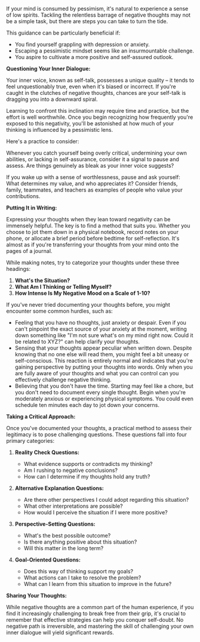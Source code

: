 If your mind is consumed by pessimism, it's natural to experience a sense of low spirits. Tackling the relentless barrage of negative thoughts may not be a simple task, but there are steps you can take to turn the tide.

This guidance can be particularly beneficial if:

- You find yourself grappling with depression or anxiety.
- Escaping a pessimistic mindset seems like an insurmountable challenge.
- You aspire to cultivate a more positive and self-assured outlook.

**Questioning Your Inner Dialogue:**

Your inner voice, known as self-talk, possesses a unique quality – it tends to feel unquestionably true, even when it's biased or incorrect. If you're caught in the clutches of negative thoughts, chances are your self-talk is dragging you into a downward spiral.

Learning to confront this inclination may require time and practice, but the effort is well worthwhile. Once you begin recognizing how frequently you're exposed to this negativity, you'll be astonished at how much of your thinking is influenced by a pessimistic lens.

Here's a practice to consider:

Whenever you catch yourself being overly critical, undermining your own abilities, or lacking in self-assurance, consider it a signal to pause and assess. Are things genuinely as bleak as your inner voice suggests?

If you wake up with a sense of worthlessness, pause and ask yourself: What determines my value, and who appreciates it? Consider friends, family, teammates, and teachers as examples of people who value your contributions.

**Putting It in Writing:**

Expressing your thoughts when they lean toward negativity can be immensely helpful. The key is to find a method that suits you. Whether you choose to jot them down in a physical notebook, record notes on your phone, or allocate a brief period before bedtime for self-reflection. It's almost as if you're transferring your thoughts from your mind onto the pages of a journal.

While making notes, try to categorize your thoughts under these three headings:

1. **What's the Situation?**
2. **What Am I Thinking or Telling Myself?**
3. **How Intense Is My Negative Mood on a Scale of 1-10?**

If you've never tried documenting your thoughts before, you might encounter some common hurdles, such as:

- Feeling that you have no thoughts, just anxiety or despair. Even if you can't pinpoint the exact source of your anxiety at the moment, writing down something like "I'm not sure what's on my mind right now. Could it be related to XYZ?" can help clarify your thoughts.
- Sensing that your thoughts appear peculiar when written down. Despite knowing that no one else will read them, you might feel a bit uneasy or self-conscious. This reaction is entirely normal and indicates that you're gaining perspective by putting your thoughts into words. Only when you are fully aware of your thoughts and what you can control can you effectively challenge negative thinking.
- Believing that you don't have the time. Starting may feel like a chore, but you don't need to document every single thought. Begin when you're moderately anxious or experiencing physical symptoms. You could even schedule ten minutes each day to jot down your concerns.

**Taking a Critical Approach:**

Once you've documented your thoughts, a practical method to assess their legitimacy is to pose challenging questions. These questions fall into four primary categories:

1. **Reality Check Questions:**
   - What evidence supports or contradicts my thinking?
   - Am I rushing to negative conclusions?
   - How can I determine if my thoughts hold any truth?

2. **Alternative Explanation Questions:**
   - Are there other perspectives I could adopt regarding this situation?
   - What other interpretations are possible?
   - How would I perceive the situation if I were more positive?

3. **Perspective-Setting Questions:**
   - What's the best possible outcome?
   - Is there anything positive about this situation?
   - Will this matter in the long term?

4. **Goal-Oriented Questions:**
   - Does this way of thinking support my goals?
   - What actions can I take to resolve the problem?
   - What can I learn from this situation to improve in the future?

**Sharing Your Thoughts:**

While negative thoughts are a common part of the human experience, if you find it increasingly challenging to break free from their grip, it's crucial to remember that effective strategies can help you conquer self-doubt. No negative path is irreversible, and mastering the skill of challenging your own inner dialogue will yield significant rewards.